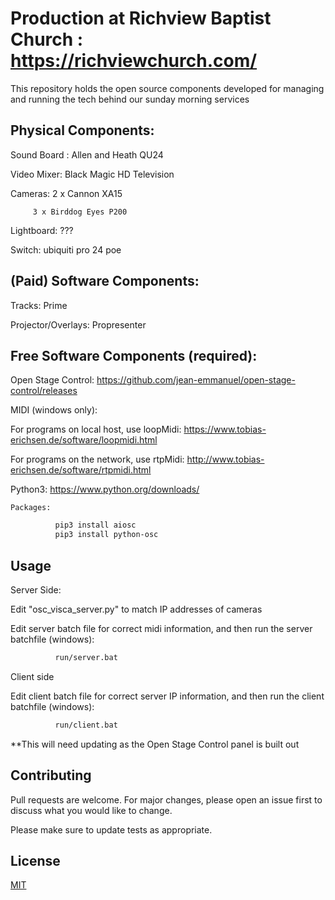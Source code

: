 # Production at Richview Baptist Church : https://richviewchurch.com/

This repository holds the open source components developed for
managing and running the tech behind our sunday morning services

## Physical Components:

Sound Board : Allen and Heath QU24

Video Mixer: Black Magic HD Television

Cameras: 2 x Cannon XA15

         3 x Birddog Eyes P200
         
Lightboard: ???

Switch: ubiquiti pro 24 poe

## (Paid) Software Components:

Tracks: Prime

Projector/Overlays: Propresenter

## Free Software Components (required):

Open Stage Control: https://github.com/jean-emmanuel/open-stage-control/releases

MIDI (windows only):

  For programs on local host, use loopMidi: https://www.tobias-erichsen.de/software/loopmidi.html
  
  For programs on the network, use rtpMidi: http://www.tobias-erichsen.de/software/rtpmidi.html
  
Python3: https://www.python.org/downloads/

    Packages:
```bash
          pip3 install aiosc
          pip3 install python-osc
```

## Usage
Server Side:

Edit "osc_visca_server.py" to match IP addresses of cameras

Edit server batch file for correct midi information, and then run the server batchfile (windows):
```bash
          run/server.bat
```
Client side

Edit client batch file for correct server IP information, and then run the client batchfile (windows):
```bash
          run/client.bat
```

**This will need updating as the Open Stage Control panel is built out

## Contributing
Pull requests are welcome. For major changes, please open an issue first to discuss what you would like to change.

Please make sure to update tests as appropriate.

## License
[MIT](https://choosealicense.com/licenses/mit/)

